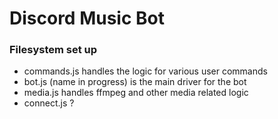 # Discord Music Bot


### Filesystem set up
- commands.js handles the logic for various user commands
- bot.js (name in progress) is the main driver for the bot
- media.js handles ffmpeg and other media related logic
- connect.js ?
